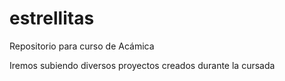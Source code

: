 # estrellitas
Repositorio para curso de Acámica

Iremos subiendo diversos proyectos creados durante la cursada
